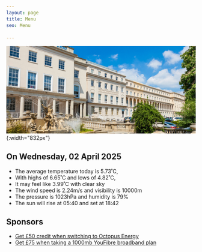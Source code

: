 ```yaml
---
layout: page
title: Menu
seo: Menu

---
```


![Logo](/images/logo.jpg){:width="832px"}

<!-- weather_marker starts -->
## On Wednesday, 02 April 2025

- The average temperature today is 5.73˚C,
- With highs of 6.65˚C and lows of 4.82˚C,
- It may feel like 3.99˚C with clear sky
- The wind speed is 2.24m/s and visibility is 10000m
- The pressure is 1023hPa and humidity is 79%
- The sun will rise at 05:40 and set at 18:42

<!-- weather_marker ends -->

## Sponsors

- [Get £50 credit when switching to Octopus Energy](https://bit.ly/3oD1nnS)
- [Get £75 when taking a 1000mb YouFibre broadband plan](https://aklam.io/91zWhU?)



